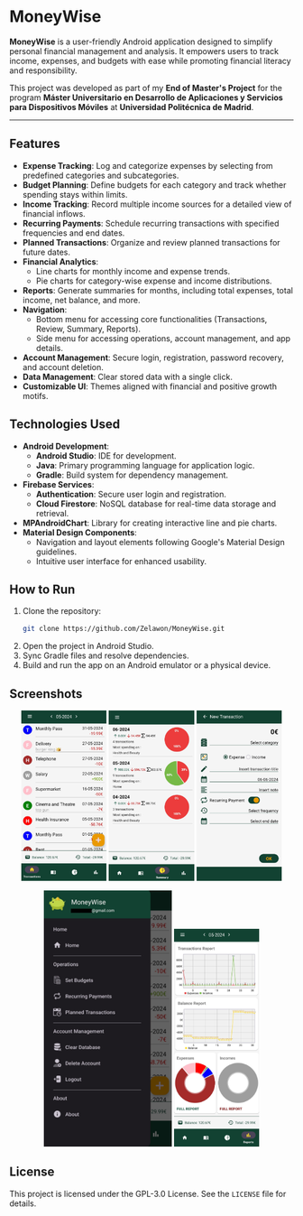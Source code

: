 # MoneyWise

**MoneyWise** is a user-friendly Android application designed to simplify personal financial management and analysis. 
It empowers users to track income, expenses, and budgets with ease while promoting financial literacy and responsibility.

This project was developed as part of my **End of Master's Project** for the program **Máster Universitario en Desarrollo de Aplicaciones y Servicios para Dispositivos Móviles** at **Universidad Politécnica de Madrid**.

---

## Features

- **Expense Tracking**: Log and categorize expenses by selecting from predefined categories and subcategories.
- **Budget Planning**: Define budgets for each category and track whether spending stays within limits.
- **Income Tracking**: Record multiple income sources for a detailed view of financial inflows.
- **Recurring Payments**: Schedule recurring transactions with specified frequencies and end dates.
- **Planned Transactions**: Organize and review planned transactions for future dates.
- **Financial Analytics**:
  - Line charts for monthly income and expense trends.
  - Pie charts for category-wise expense and income distributions.
- **Reports**: Generate summaries for months, including total expenses, total income, net balance, and more.
- **Navigation**:
  - Bottom menu for accessing core functionalities (Transactions, Review, Summary, Reports).
  - Side menu for accessing operations, account management, and app details.
- **Account Management**: Secure login, registration, password recovery, and account deletion.
- **Data Management**: Clear stored data with a single click.
- **Customizable UI**: Themes aligned with financial and positive growth motifs.

## Technologies Used

- **Android Development**:
  - **Android Studio**: IDE for development.
  - **Java**: Primary programming language for application logic.
  - **Gradle**: Build system for dependency management.
- **Firebase Services**:
  - **Authentication**: Secure user login and registration.
  - **Cloud Firestore**: NoSQL database for real-time data storage and retrieval.
- **MPAndroidChart**: Library for creating interactive line and pie charts.
- **Material Design Components**:
  - Navigation and layout elements following Google's Material Design guidelines.
  - Intuitive user interface for enhanced usability.

## How to Run

1. Clone the repository:
   ```bash
   git clone https://github.com/Zelawon/MoneyWise.git
   ```
2. Open the project in Android Studio.
3. Sync Gradle files and resolve dependencies.
4. Build and run the app on an Android emulator or a physical device.

## Screenshots

<p align="center">
  <img src="https://github.com/Zelawon/MoneyWise/blob/master/appScreenshots/Transactionfrag.jpg" width="30%">
  <img src="https://github.com/Zelawon/MoneyWise/blob/master/appScreenshots/summaryfrag.jpg" width="30%">
  <img src="https://github.com/Zelawon/MoneyWise/blob/master/appScreenshots/adduserrecc.jpg" width="30%">
</p>

<p align="center">
  <img src="https://github.com/Zelawon/MoneyWise/blob/master/appScreenshots/sidemenu.jpg" width="45%">
  <img src="https://github.com/Zelawon/MoneyWise/blob/master/appScreenshots/reportsfrag.jpg" width="30%">
</p>

## License
This project is licensed under the GPL-3.0 License. See the `LICENSE` file for details.
